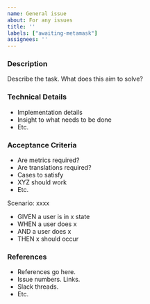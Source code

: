 ```yaml
---
name: General issue
about: For any issues
title: ''
labels: ["awaiting-metamask"]
assignees: ''
---
```


### **Description**

Describe the task. What does this aim to solve?

### **Technical Details**

-   Implementation details
-   Insight to what needs to be done
-   Etc.

### **Acceptance Criteria**

-   Are metrics required?
-   Are translations required?
-   Cases to satisfy
-   XYZ should work
-   Etc.

Scenario: xxxx
- GIVEN a user is in x state
- WHEN a user does x
- AND a user does x
- THEN x should occur

### **References**

-   References go here.
-   Issue numbers. Links.
-   Slack threads.
-   Etc.
